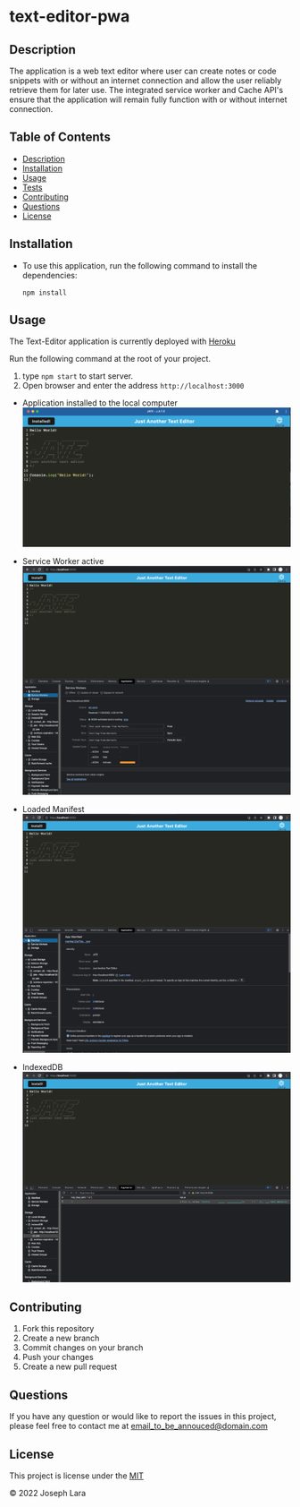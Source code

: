 # text-editor-pwa

## Description

The application is a web text editor where user can create notes or code snippets with or without an internet connection and allow the user reliably retrieve them for later use. The integrated service worker and Cache API's ensure that the application will remain fully function with or without internet connection.

## Table of Contents

- [Description](#Description)
- [Installation](#Installation)
- [Usage](#Usage)
- [Tests](#tests)
- [Contributing](#Contributing)
- [Questions](#Questions)
- [License](#License)

## Installation

- To use this application, run the following command to install the dependencies:

      npm install

## Usage

The Text-Editor application is currently deployed with [Heroku](https://fathomless-mountain-60724.herokuapp.com/)

Run the following command at the root of your project.

1. type `npm start` to start server.
2. Open browser and enter the address `http://localhost:3000`

- Application installed to the local computer
  ![Screenshot](./images/install-app.png)

- Service Worker active
  ![Screenshot](./images/Service-Worker.png)

- Loaded Manifest
  ![Screenshot](./images/Mainifest.png)

- IndexedDB
  ![Screenshot](./images/IndexedDB.png)

## Contributing

1. Fork this repository
2. Create a new branch
3. Commit changes on your branch
4. Push your changes
5. Create a new pull request

## Questions

If you have any question or would like to report the issues in this project, please feel free to contact me at email_to_be_annouced@domain.com

## License

This project is license under the [MIT](./LICENSE)

&copy; 2022 Joseph Lara

